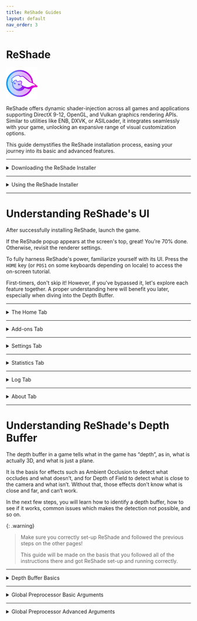 ```yaml
---
title: ReShade Guides
layout: default
nav_order: 3
---
```


# ReShade

<img style="max-width:17%" src="./images/rs_gradiant.png/">

ReShade offers dynamic shader-injection across all games and applications supporting DirectX 9-12, OpenGL, and Vulkan graphics rendering APIs. Similar to utilities like ENB, DXVK, or ASILoader, it integrates seamlessly with your game, unlocking an expansive range of visual customization options. 

This guide demystifies the ReShade installation process, easing your journey into its basic and advanced features.

---

<details markdown="block">
<summary>Downloading the ReShade Installer</summary>

Start by grabbing the latest version of ReShade from the [official website](https://reshade.me/#download).

Once on the site, scroll to the section showcasing the latest versions available for download.

You'll notice two distinct ReShade builds:

{: .warning }
Only download ReShade from its official site: [https://reshade.me](https://reshade.me). Third-party sources can host malicious files, so **be vigilant**!

![ReShade Scroll](./images/installing_reshade/rs_scroll.gif)

---

## Standard ReShade Build (Download ReShade x.x.x)

![Standard Build Image](./images/installing_reshade/rs_standard_button.png)

Designed for online games with stringent anti-cheat mechanisms. 

If you play online games like Dead by Daylight, PUBG, or Apex Legends, this is your go-to build.

Notably, this build restricts some advanced features for compatibility such as add-ons and Generic Depth once a network connection has been detected in your game.

---

## Full Add-On Support ReShade Build (Download ReShade x.x.x with full add-on support)

![Add-On Support Image](./images/installing_reshade/rs_addon_button.png)

Best suited for offline games or those without robust anti-cheat systems.

This ReShade build supports the full spectrum of ReShade's features and add-ons, giving maximum creative freedom. 

But remember, avoid using it on online games where graphical injections might be flagged.

{: .warning }
Using effects or add-ons to gain an unfair advantage in games is likely to get you banned. Always play fair!
</details>

---

<details markdown="block">
<summary>Using the ReShade Installer</summary>

This guide will focus on getting you through the ReShade Installer.

This part can be hard for some, but it has been simplified for the majority of users!

<details markdown="block">
<summary><font size="-0.3">Selecting Your Game</font></summary>

Launching the installer, you're prompted to select a game or application for ReShade installation. 

You should make yourself somewhat familiar with the ReShade Installer's various options for you to choose:

![Game List](./images/installing_reshade/rs_game_list.png)

In the list above should be most, if not all, the games that you have installed on your machine currently.

![Browse](./images/installing_reshade/rs_browse.png)

However, if you are struggling to find your game, the ReShade Installer has a `Browse...` open for you to utilize.

This option allows you to specifically choose the executable that you are wanting to inject ReShade into.

This feature is especially handy for games from platforms like itch.io, vintage games, or emulators like DOSBox and Dolphin. 

{: .note }
If you are struggling to find your game's executable or game directory, you can follow our guide on [finding your game directory and executable](https://guides.martysmods.com/docs/special_other/finding_your_game_executable.html)!

</details>

<details markdown="block">
<summary><font size="-0.3">Selecting the Rendering API</font></summary>

This step is crucial! 

Ensure you pick the correct rendering API for your game. 

Unsure? Platforms like Steam or [PCGamingWiki](https://pcgamingwiki.com) can be helpful references.

{: .important }
Selecting an incorrect API will result in ReShade not being able to properly inject into your game!

---

![DirectX 9](./images/installing_reshade/rs_dx9.png)
DirectX 9 was prevalent from 2005 to 2012. Modern titles often prefer newer versions.

---

![DirectX 10-12](./images/installing_reshade/rs_dx10_11_12.png)
DirectX 10-12 is common in engines like Unity and Unreal Engine. It's the safest bet for most modern games.

---

![OpenGL](./images/installing_reshade/rs_ogl.png)
OpenGL is utilized by certain engines and older titles. If DirectX isn't an option and your game isn't too dated, OpenGL might be your answer.

---

![Vulkan](./images/installing_reshade/rs_vk.png)
Vulkan is popular in modern emulators and some newer game releases. For Linux users (using Wine or Proton), Vulkan is essential.

{: .important }
Vulkan installations request admin permissions due to certain system-level changes. Denying this might impair the ReShade installation.

</details>

<details markdown="block">
<summary><font size="-0.3">Installing Presets</font></summary>

Installing presets is a breeze with the ReShade installer! 

The ReShade Installer is able to auto-detect the required shaders for selected presets, eliminating guesswork.

However, if your preset demands unique shaders and textures outside the installer's offerings, you may need to install them manually.

![Preset Image](./images/installing_reshade/rs_preset.png)

To attach a preset, hit the `Browse...` button in the installer.

If you do not have, or need a preset, you can skip this portion of the installer by simply hitting `Next`!

{: .note }
Look for `.ini` files representing ReShade presets.

</details>

<details markdown="block">
<summary><font size="-0.3">Installing Shaders with the ReShade Installer</font></summary>

Shaders are the driving force behind ReShade's versatility, allowing users to craft unique visual experiences for each game.

Navigating to and sourcing shader collections can sometimes pose challenges since individual Shader Developers maintain their own storage and update methodologies. 

However, the ReShade installer simplifies this process for users.

If you've opted to install a preset with the preset installation page of the ReShade Installer, relevant shaders will be pre-selected in this section; otherwise, only `Standard Effects` will appear as marked.
![ReShade Shader RepositoriesSelection Image](./images/installing_reshade/rs_shader.png)

In the shader installation section, two symbols represent installation options:

- A **square tick** indicates selective shader installation from a specific repository.
- A **check tick** ensures installation of all shaders from the chosen repository.

For insights into individual shader developers, click on the blue-highlighted repository or author names. 

This action will redirect you to their repository, which often contains detailed shader information and descriptions beneficial for users.

After selecting the desired shaders, click on `Next.`

{: .note }
> Opting for the square tick for any shader repositories prompts the `Select {shader repository name} files to install` screen. 
> ![ReShade Square Tick Shader Selection Image](./images/installing_reshade/rs_shader_select.png)
> From here, pick your preferred shaders and proceed by clicking `Next.`

</details>

<details markdown="block">
<summary><font size="-0.3">Concluding the Installation Process</font></summary>

Upon completing the ReShade installation, a confirmation screen will indicate a successful installation.

Click `Finish` and initiate your game launch.
![ReShade Complete Image](./images/installing_reshade/rs_complete.png)

If installed correctly, ReShade will display an in-game banner:
![ReShade Game Banner Image](./images/installing_reshade/rs_game_banner.png)

</details>

</details>

---

# Understanding ReShade's UI

After successfully installing ReShade, launch the game. 

If the ReShade popup appears at the screen's top, great! You're 70% done. Otherwise, revisit the renderer settings. 

To fully harness ReShade's power, familiarize yourself with its UI. Press the `HOME` key (or `POS1` on some keyboards depending on locale) to access the on-screen tutorial. 

First-timers, don't skip it! However, if you've bypassed it, let's explore each feature together. A proper understanding here will benefit you later, especially when diving into the Depth Buffer.

---

<details markdown="block">
<summary>The Home Tab</summary>

ReShade's Home tab is a crucial hub, packed with valuable configurations awaiting exploration.

<details markdown="block">
<summary><font size="-0.3">Current Preset</font></summary>

![Current Preset](./images/understanding_reshade_ui/rsui_preset.png)

The section highlighted above indicates the active preset in ReShade. 

By default, presets are saved in the game directory, named `ReShadePreset.ini`. 

Use the `+` to create a new preset, the diskette icon to save, and arrows to switch between them. 

ReShade smartly identifies which `.ini` files are presets, ensuring seamless user experience.

</details>

<details markdown="block">
<summary><font size="-0.3">Effect List</font></summary>

![Effect List](./images/understanding_reshade_ui/rsui_effectlist.png)

The highlighted segment above displays ReShade's Effect List within the Home tab. 

This section showcases all installed shaders. 

The list's size varies depending on the preset you've chosen and the effect packs you set up with ReShade.

</details>

<details markdown="block">
<summary><font size="-0.3">Global Pre-processor Definitions</font></summary>

![Global Pre-processor Definitions](./images/understanding_reshade_ui/rsui_globalpreprocessors.png)

The above spotlight reveals the `Edit Global Preprocessor Definitions` button. 

Pre-Processor definitions act as toggles directing effects' behavior pre-loading. 

Adjustments here can influence shader functionality or compatibility. Clicking this button unveils a small window:

![Global Pre-processor Window](./images/understanding_reshade_ui/rsui_globalpreprocessors_window.png)

The primary tab displays `Global` definitions, applied to every preset. 

Though ReShade sets some defaults, users can add, edit, or remove them using the `+` and `-` signs. 

It is always good to know the pre-processor definition name and its range when configuring these options. Shaders often contain this info in their comments. Use advanced text editors (like [Notepad++](https://notepad-plus-plus.org/) or [Visual Studio Code](https://code.visualstudio.com/)) to examine FX files.

![Global Pre-processor Current Preset](./images/understanding_reshade_ui/rsui_globalpreprocessors_current_preset.png)

The secondary tab presents definitions for the `Current Preset.` 

These change or reset based on the shader's default or their Global value when altering the preset. 

This comes in handy when various presets require distinct pre-load settings.

{: .note}
With a default ReShade preset, this tab will be blank.

</details>

<details markdown="block">
<summary><font size="-0.3">Effect Parameters</font></summary>

![Effect Parameters](./images/understanding_reshade_ui/rsui_effect_params.png)

The image above points to the shader's effect parameters. 

When you enable a shader in ReShade, its respective options and parameters surface here. 

Modifications reflect in real-time. It's handy to keep the window slightly aside to observe real-time image alterations.

</details>

<details markdown="block">
<summary><font size="-0.3">Reload Button</font></summary>

![Reload Button](./images/understanding_reshade_ui/rsui_reload.png)

The emphasized button in the image forces ReShade to revisit the files in the Shaders and Textures folder. 

This process appends or integrates freshly installed effects without the need to restart the game. 

It also reflects changes made to the shader code during its creation.

</details>

<details markdown="block">
<summary><font size="-0.3">Performance Mode</font></summary>

![Performance Mode](./images/understanding_reshade_ui/rsui_performance_mode.png)

The setting indicated in the image streamlines compilation processes and ReShade's memory operation, reducing performance burdens. 

However, it restricts edits to shaders, and certain effects might malfunction. 

Always inform the shader creator about any discrepancies with Performance Mode.

</details>
</details>

---

<details markdown="block">
<summary>Add-ons Tab</summary>

![Add-ons Tab](./images/understanding_reshade_ui/rsui_addons_tab.png)

The designated tab in the image manages each ReShade Addons.

By default, only “Generic Depth” is pre-installed with the ReShade Installer.

Generic Depth is tasked with retrieving the depth buffer and opting for the apt one. 

We'll delve deeper soon, but remember this feature can modify each ReShade extension's behavior.

</details>

-----

<details markdown="block">
<summary>Settings Tab</summary>

![Settings Tab](./images/understanding_reshade_ui/rsui_settings_tab.png)

The identified tab in the image adjusts various pivotal ReShade settings—like directories for Shaders, keys for menu access, FPS meter configurations, theme settings, and more. 

Familiarize yourself with these options for an enhanced UI experience.

</details>

-----

<details markdown="block">
<summary>Statistics Tab</summary>

![Statistics Tab](./images/understanding_reshade_ui/rsui_stats_tab.png)

The marked tab in the image illustrates performance statistics, effect utilization, consumption rates, visual appearances per pass, and more. 

Generally, this isn't a frequent stop unless you're crafting or analyzing a shader's performance.

</details>

-----

<details markdown="block">
<summary>Log Tab</summary>

![Log Tab](./images/understanding_reshade_ui/rsui_log_tab.png)

The highlighted tab in the image presents ReShade’s log, documenting the shader loading process and ReShade's overall operations. 

If a shader runs into issues, they'll appear here. 

* YELLOW indicates a warning (when an effect loads, but could have better, optimized code or experienced mid-load alterations).
* RED signals an error, usually with an explanatory note. 

This tool is invaluable to developers when crafting shaders.

If something seems amiss, share the error text or the log file (stored in the game directory as ReShade.log). 

However, logs are reset each game restart, so share logs before rebooting to avoid data loss.

</details>

-----

<details markdown="block">
<summary>About Tab</summary>

![About Tab](./images/understanding_reshade_ui/rsui_about_tab.png)

This tab, visible in the image, credits the contributors behind ReShade's development, acknowledges licenses, and other supportive codes. 

It's a formal acknowledgment.

</details>

-----

# Understanding ReShade's Depth Buffer

The depth buffer in a game tells what in the game has “depth”, as in, what is actually 3D, and what is just a plane. 

It is the basis for effects such as Ambient Occlusion to detect what occludes and what doesn’t, and for Depth of Field to detect what is close to the camera and what isn’t. Without that, those effects don’t know what is close and far, and can’t work. 

In the next few steps, you will learn how to identify a depth buffer, how to see if it works, common issues which makes the detection not possible, and so on.

{: .warning}
> Make sure you correctly set-up ReShade and followed the previous steps on the other pages! 
> 
> This guide will be made on the basis that you followed all of the instructions there and got ReShade set-up and running correctly.

---

<details markdown="block">
<summary>Depth Buffer Basics</summary>

First of all, what you need to do before anything is to know what each part and color of the Depth Buffer means, this will explain what each means, what to notice and what to do with each case.

{: .warning}
>BEFORE DOING ANYTHING THOUGH, GO TO YOUR GAME GRAPHICS SETTINGS, AND DISABLE THE FOLLOWING:
>
> * MSAA ANTIALIASING - (FXAA or TXAA is fine though, since it doesn’t erase the depth-buffer information by doing multiple samples)
> * SSAA ANTIALIASING

<img src="./images/understanding_reshade_depth_buffer/depth_buffer_reversed_example.png"/>

If it looks like the image above, the shader has loaded and is working properly, but please notice that we’re not yet done, since there are still some details wrong about what has been shown above.

{: .important}
> If your shader looks like the images below, it has no data, and you should go back a few steps and read what you should disable, carefully.
> 
> <img src="./images/understanding_reshade_depth_buffer/depth_buffer_no_data_example.png"/>
> 
> This is what the depth buffer shader looks like with no data.
> 
> <img src="./images/understanding_reshade_depth_buffer/depth_buffer_no_data_reversed_example.png"/>
> 
This is what the shader looks like when it has no data, and is reversed.

</details>

---

<details markdown="block">
<summary>Global Preprocessor Basic Arguments</summary>

Dropdowns here will provide you with the basic arguments that are presented to the ReShade Depth Buffer.

<details markdown="block">
<summary><font size="-0.3">RESHADE_DEPTH_INPUT_IS_REVERSED</font></summary>

Used when you can see the normals, but can’t see the depth image itself (The first result image should represent this perfectly), usually starts at 1 so set it to 0 to fix it, it can also be the other way around.

</details>

<details markdown="block">
<summary><font size="-0.3">RESHADE_DEPTH_INPUT_IS _UPSIDE_DOWN</font></summary>

As the name says, when the image shown by the DisplayDepth shader is upside down, setting it to 1 should fix the issue.

</details>

<details markdown="block">
<summary><font size="-0.3">RESHADE_DEPTH_INPUT_IS_LOGARITHMIC</font></summary>

Used when the depth buffer has lots of waves or “stripes”. Very FEW games actually do use this, so you rarely will have to switch or change that.

</details>

</details>

---

<details markdown="block">
<summary>Global Preprocessor Advanced Arguments</summary>

These more advanced options here will rarely need to be changed, but for old games or emulators, you might have to fiddle around with them.

Here you can find a generalized description of them.

<details markdown="block">
<summary><font size="-0.3">RESHADE_DEPTH_INPUT_X_SCALE | RESHADE_DEPTH_INPUT_Y_SCALE</font></summary>
Changes the depth buffer size (multiplier, so 1 = original size, 2 = double and so on) on the horizontal (X) and vertical (Y) axis.

</details>

<details markdown="block">
<summary><font size="-0.3">RESHADE_DEPTH_LINEARIZATION_FAR_PLANE</font></summary>
How far is the “infinite” defined in the depth buffer. 

Values can either be really low or really high, so you will have to experiment to see which fits best on your case.

</details>

<details markdown="block">
<summary><font size="-0.3">RESHADE_DEPTH_MULTIPLIER</font></summary>
Multiplies the far plane for easy visualization of really low or really high far plane values.

</details>
</details>
